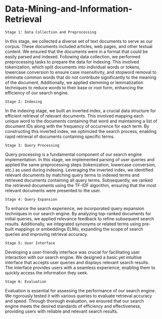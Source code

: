 # Data-Mining-and-Information-Retrieval

    Stage 1: Data Collection and Preprocessing
In this stage, we collected a diverse set of text documents to serve as our corpus. These documents included articles, web pages, and other textual content. We ensured that the documents were in a format that could be easily parsed and indexed. Following data collection, we performed preprocessing tasks to prepare the data for indexing. This involved tokenization, which split documents into individual words or tokens, lowercase conversion to ensure case insensitivity, and stopword removal to eliminate common words that do not contribute significantly to the meaning of the document. Additionally, we applied stemming or lemmatization techniques to reduce words to their base or root form, enhancing the efficiency of our search engine.

    Stage 2: Indexing
In the indexing stage, we built an inverted index, a crucial data structure for efficient retrieval of relevant documents. This involved mapping each unique word to the documents containing that word and maintaining a list of document IDs along with the frequency of occurrence for each term. By constructing this inverted index, we optimized the search process, enabling rapid retrieval of documents containing specific terms.

    Stage 3: Query Processing
Query processing is a fundamental component of our search engine implementation. In this stage, we implemented parsing of user queries and applied the same preprocessing steps (tokenization, lowercase conversion, etc.) as used during indexing. Leveraging the inverted index, we identified relevant documents by matching query terms to indexed terms and retrieved documents containing all query terms. Subsequently, we ranked the retrieved documents using the TF-IDF algorithm, ensuring that the most relevant documents were presented to the user.

    Stage 4: Query Expansion
To enhance the search experience, we incorporated query expansion techniques in our search engine. By analyzing top-ranked documents for initial queries, we applied relevance feedback to refine subsequent search results. Additionally, we integrated synonyms or related terms using pre-built mappings or embeddings ELMo, expanding the scope of search queries and improving retrieval accuracy.

    Stage 5: User Interface
Developing a user-friendly interface was crucial for facilitating user interaction with our search engine. We designed a basic yet intuitive interface that accepts user queries and displays relevant search results. The interface provides users with a seamless experience, enabling them to quickly access the information they seek.



    Stage 6: Evaluation
Evaluation is essential for assessing the performance of our search engine. We rigorously tested it with various queries to evaluate retrieval accuracy and speed. Through thorough evaluation, we ensured that our search engine meets the desired standards of efficiency and effectiveness, providing users with reliable and relevant search results.
